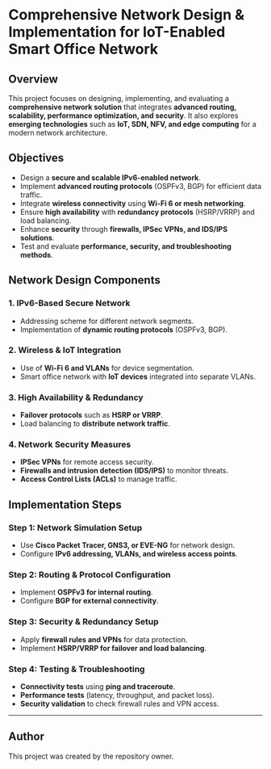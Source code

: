 # Comprehensive Network Design & Implementation for IoT-Enabled Smart Office Network

## Overview
This project focuses on designing, implementing, and evaluating a **comprehensive network solution** that integrates **advanced routing, scalability, performance optimization, and security**. It also explores **emerging technologies** such as **IoT, SDN, NFV, and edge computing** for a modern network architecture.

## Objectives
- Design a **secure and scalable IPv6-enabled network**.
- Implement **advanced routing protocols** (OSPFv3, BGP) for efficient data traffic.
- Integrate **wireless connectivity** using **Wi-Fi 6 or mesh networking**.
- Ensure **high availability** with **redundancy protocols** (HSRP/VRRP) and load balancing.
- Enhance **security** through **firewalls, IPSec VPNs, and IDS/IPS solutions**.
- Test and evaluate **performance, security, and troubleshooting methods**.

## Network Design Components
### **1. IPv6-Based Secure Network**
- Addressing scheme for different network segments.
- Implementation of **dynamic routing protocols** (OSPFv3, BGP).

### **2. Wireless & IoT Integration**
- Use of **Wi-Fi 6 and VLANs** for device segmentation.
- Smart office network with **IoT devices** integrated into separate VLANs.

### **3. High Availability & Redundancy**
- **Failover protocols** such as **HSRP or VRRP**.
- Load balancing to **distribute network traffic**.

### **4. Network Security Measures**
- **IPSec VPNs** for remote access security.
- **Firewalls and intrusion detection (IDS/IPS)** to monitor threats.
- **Access Control Lists (ACLs)** to manage traffic.

## Implementation Steps
### **Step 1: Network Simulation Setup**
- Use **Cisco Packet Tracer, GNS3, or EVE-NG** for network design.
- Configure **IPv6 addressing, VLANs, and wireless access points**.

### **Step 2: Routing & Protocol Configuration**
- Implement **OSPFv3 for internal routing**.
- Configure **BGP for external connectivity**.

### **Step 3: Security & Redundancy Setup**
- Apply **firewall rules and VPNs** for data protection.
- Implement **HSRP/VRRP for failover and load balancing**.

### **Step 4: Testing & Troubleshooting**
- **Connectivity tests** using **ping and traceroute**.
- **Performance tests** (latency, throughput, and packet loss).
- **Security validation** to check firewall rules and VPN access.

---

## Author
This project was created by the repository owner.
